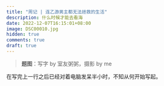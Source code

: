 ```yaml
---
title: "周记 | 连乙游男主都无法拯救的生活"
description: 什么时候才能去看海
date: 2022-12-07T16:15:01+08:00
image: DSC00010.jpg 
hidden: true
comments: true
draft: true
---
```

> **题图**：写字 by 室友粥粥，摄影 by me

在写完上一行之后已经对着电脑发呆半小时，不知从何开始写起。